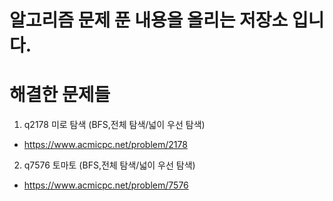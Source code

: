 # 알고리즘 문제 푼 내용을 올리는 저장소 입니다.
# 해결한 문제들
1. q2178 미로 탐색 (BFS,전체 탐색/넓이 우선 탐색)
 - https://www.acmicpc.net/problem/2178
 
2. q7576 토마토 (BFS,전체 탐색/넓이 우선 탐색)
 - https://www.acmicpc.net/problem/7576
 

